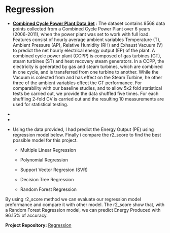 # Regression

* **[Combined Cycle Power Plant Data Set](https://archive.ics.uci.edu/ml/datasets/combined+cycle+power+plant#)** : The dataset contains 9568 data points collected from a Combined Cycle Power Plant over 6 years (2006-2011), when the power plant was set to work with full load. Features consist of hourly average ambient variables Temperature (T), Ambient Pressure (AP), Relative Humidity (RH) and Exhaust Vacuum (V) to predict the net hourly electrical energy output (EP) of the plant.
A combined cycle power plant (CCPP) is composed of gas turbines (GT), steam turbines (ST) and heat recovery steam generators. In a CCPP, the electricity is generated by gas and steam turbines, which are combined in one cycle, and is transferred from one turbine to another. While the Vacuum is colected from and has effect on the Steam Turbine, he other three of the ambient variables effect the GT performance.
For comparability with our baseline studies, and to allow 5x2 fold statistical tests be carried out, we provide the data shuffled five times. For each shuffling 2-fold CV is carried out and the resulting 10 measurements are used for statistical testing.
* 
* 
* Using the data provided, I had predict the Energy Output (PE) using regression model below. Finally i compare the r2_score to find the best possible model for this project.
 
  * Multiple Linear Regression
 
  * Polynomial Regression
 
  * Support Vector Regresion (SVR)
 
  * Decision Tree Regression

  * Random Forest Regression
 
By using r2_score method we can evaluate our regression model preformance and compare it with other model. The r2_score show that, with a Random Forest Regression model, we can predict Energy Produced with 96.15% of accuracy. 
 
 **Project Repository:** [Regression](https://github.com/Asmuie/Data-Science-Portfolio/tree/main/Regression)
 
